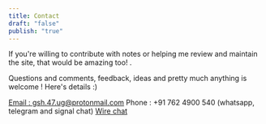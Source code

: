 ```yaml
---
title: Contact
draft: "false"
publish: "true"
---
```



If you're willing to contribute with notes or helping me review and maintain the site, that would be amazing too! .


Questions and comments, feedback, ideas and pretty much anything is welcome ! Here's details :)


[Email : gsh.47.ug@protonmail.com](gsh.47.ug@protonmail.com) 
Phone : +91 762 4900 540 
(whatsapp, telegram and signal chat)
[Wire chat](https://account.wire.com/user-profile/?id=88541b18-ae8f-4e2e-8c37-823dcb056dc5)


